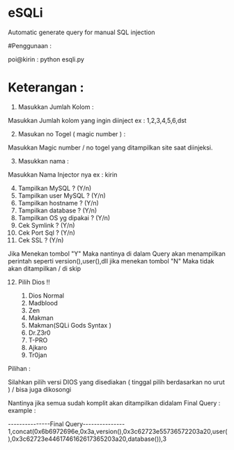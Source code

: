# eSQLi
Automatic generate query for manual SQL injection

#Penggunaan :

poi@kirin : python esqli.py

# Keterangan :

1. Masukkan Jumlah Kolom :

Masukkan Jumlah kolom yang ingin diinject
ex : 1,2,3,4,5,6,dst

2. Masukan no Togel ( magic number ) :

Masukkan Magic number / no togel yang ditampilkan site saat diinjeksi.

3. Masukkan nama :

Masukkan Nama Injector nya 
ex : kirin 

4. Tampilkan MySQL ? (Y/n)
5. Tampilkan user MySQL ? (Y/n)
6. Tampilkan hostname ? (Y/n)
7. Tampilkan database ? (Y/n)
8. Tampilkan OS yg dipakai ? (Y/n)
9. Cek Symlink ? (Y/n)
10. Cek Port Sql ? (Y/n) 
11. Cek SSL ? (Y/n)

Jika Menekan tombol "Y" Maka nantinya di dalam Query akan menampilkan perintah seperti version(),user(),dll
jika menekan tombol "N" Maka tidak akan ditampilkan / di skip

12. Pilih Dios !! 

    1. Dios Normal 
    2. Madblood 
    3. Zen 
    4. Makman 
    5. Makman(SQLi Gods Syntax ) 
    6. Dr.Z3r0 
    7. T-PRO 
    8. Ajkaro 
    9. Tr0jan 

  Pilihan :

Silahkan pilih versi DIOS yang disediakan ( tinggal pilih berdasarkan no urut ) / bisa juga dikosongi 

Nantinya jika semua sudah komplit akan ditampilkan didalam Final Query :
example :

---------------Final Query---------------
1,concat(0x6b6972696e,0x3a,version(),0x3c62723e55736572203a20,user(),0x3c62723e4461746162617365203a20,database()),3
